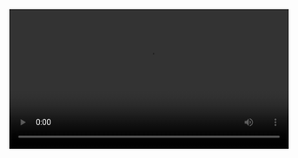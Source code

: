 
<video width="100%" controls controlslist="nodownload nofullscreen noremoteplayback" disablePictureInPicture>
  <source src="https://api.keepwork.com/storage/v0/siteFiles/12914/raw#08西瓜~1.webm" type="video/webm" />
  <source src="https://api.keepwork.com/storage/v0/siteFiles/12920/raw#08西瓜.mp4" type="video/mp4" />
   
  你的浏览器不支持播放
</video>
<style>
video::-webkit-media-controls-fullscreen-button { display: none; } 
</style>